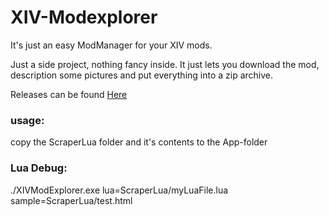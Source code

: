 # XIV-Modexplorer

It's just an easy ModManager for your XIV mods.

Just a side project, nothing fancy inside. It just lets you download the mod, description some pictures and put everything into a zip archive.

Releases can be found [Here](https://github.com/GiR-Zippo/XIV-Modexplorer/releases)

### usage:
copy the ScraperLua folder and it's contents to the App-folder

### Lua Debug:
./XIVModExplorer.exe lua=ScraperLua/myLuaFile.lua sample=ScraperLua/test.html
